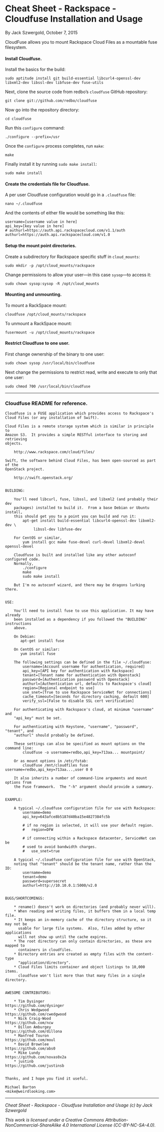 # Cheat Sheet - Rackspace - Cloudfuse Installation and Usage

By Jack Szwergold, October 7, 2015

CloudFuse allows you to mount Rackspace Cloud Files as a mountable fuse filesystem.

#### Install Cloudfuse.

Install the basics for the build:

	sudo aptitude install git build-essential libcurl4-openssl-dev libxml2-dev libssl-dev libfuse-dev fuse-utils

Next, clone the source code from redbo’s `cloudfuse` GitHub repository:

	git clone git://github.com/redbo/cloudfuse

Now go into the repository directory:

	cd cloudfuse

Run this `configure` command:

	./configure --prefix=/usr
	
Once the `configure` process completes, run `make`:

	make

Finally install it by running `sudo make install`:

	sudo make install

#### Create the credentials file for Cloudfuse.

A per user Cloudfuse configuration would go in a `.cloudfuse` file:

	nano ~/.cloudfuse

And the contents of either file would be something like this:

	username=[username value in here]
	api_key=[key value in here]
	# authurl=https://auth.api.rackspacecloud.com/v1.1/auth
	authurl=https://auth.api.rackspacecloud.com/v1.0

#### Setup the mount point directories.

Create a subdirectory for Rackspace specific stuff in `cloud_mounts`:

	sudo mkdir -p /opt/cloud_mounts/rackspace

Change permissions to allow your user—in this case `sysop`—to access it:

	sudo chown sysop:sysop -R /opt/cloud_mounts

#### Mounting and unmounting.

To mount a RackSpace mount:

	cloudfuse /opt/cloud_mounts/rackspace

To unmount a RackSpace mount:

	fusermount -u /opt/cloud_mounts/rackspace

#### Restrict Cloudfuse to one user.

First change ownership of the binary to one user:

	sudo chown sysop /usr/local/bin/cloudfuse

Next change the permissions to restrict read, write and execute to only that one user:

	sudo chmod 700 /usr/local/bin/cloudfuse

***

### Cloudfuse README for reference.

	Cloudfuse is a FUSE application which provides access to Rackspace's
	Cloud Files (or any installation of Swift).
	
	Cloud Files is a remote storage system which is similar in principle to
	Amazon S3.  It provides a simple RESTful interface to storing and retrieving
	objects.
	
	    http://www.rackspace.com/cloud/files/
	
	Swift, the software behind Cloud Files, has been open-sourced as part of the
	OpenStack project.
	
	    http://swift.openstack.org/
	
	
	BUILDING:
	
	    You'll need libcurl, fuse, libssl, and libxml2 (and probably their dev
	    packages) installed to build it.  From a base Debian or Ubuntu install,
	    this should get you to a point you can build and run it:
	        apt-get install build-essential libcurl4-openssl-dev libxml2-dev \
	             libssl-dev libfuse-dev
	
	    For CentOS or similar,
	        yum install gcc make fuse-devel curl-devel libxml2-devel openssl-devel
	
	    Cloudfuse is built and installed like any other autoconf configured code.
	    Normally,
	        ./configure
	        make
	        sudo make install
	
	    But I'm no autoconf wizard, and there may be dragons lurking there.
	
	
	USE:
	
	    You'll need to install fuse to use this application. It may have already
	    been installed as a dependency if you followed the "BUILDING" instructions
	    above.
	
	    On Debian:
	       apt-get install fuse
	
	    On CentOS or similar:
	       yum install fuse
	
	    The following settings can be defined in the file ~/.cloudfuse:
	        username=[Account username for authentication, required]
	        api_key=[API key for authentication with Rackspace]
	        tenant=[Tenant name for authentication with Openstack]
	        password=[Authentication password with Openstack]
	        authurl=[Authentication url, defaults to Rackspace's cloud]
	        region=[Regional endpoint to use]
	        use_snet=[True to use Rackspace ServiceNet for connections]
	        cache_timeout=[Seconds for directory caching, default 600]
	        verify_ssl=[False to disable SSL cert verification]
	
	    For authenticating with Rackspace's cloud, at minimum "username" and
	    "api_key" must be set.
	
	    For authenticating with Keystone, "username", "password", "tenant", and
	    "authurl" should probably be defined.
	
	    These settings can also be specified as mount options on the command line:
	        cloudfuse -o username=redbo,api_key=713aa... mountpoint/
	
	    Or as mount options in /etc/fstab:
	        cloudfuse /mnt/cloudfiles fuse username=redbo,api_key=713aa...,user 0 0
	
	    It also inherits a number of command-line arguments and mount options from
	    the Fuse framework.  The "-h" argument should provide a summary.
	
	
	EXAMPLE:
	
	    A typical ~/.cloudfuse configuration file for use with Rackspace:
	        username=demo
	        api_key=643afce8b5187d40ba15e4827384fc5b
	
	        # if no region is selected, it will use your default region.
	        #   region=DFW
	
	        # if connecting within a Rackspace datacenter, ServiceNet can be
	        # used to avoid bandwidth charges.
	        #   use_snet=true
	
	    A typical ~/.cloudfuse configuration file for use with OpenStack,
	    noting that "tenant" should be the tenant name, rather than the ID:
	        username=demo
	        tenant=demo
	        password=supersecret
	        authurl=http://10.10.0.1:5000/v2.0
	
	
	BUGS/SHORTCOMINGS:
	
	    * rename() doesn't work on directories (and probably never will).
	    * When reading and writing files, it buffers them in a local temp file.
	    * It keeps an in-memory cache of the directory structure, so it may not be
	      usable for large file systems.  Also, files added by other applications
	      will not show up until the cache expires.
	    * The root directory can only contain directories, as these are mapped to
	      containers in cloudfiles.
	    * Directory entries are created as empty files with the content-type
	      "application/directory".
	    * Cloud Files limits container and object listings to 10,000 items.
	      cloudfuse won't list more than that many files in a single directory.
	
	
	AWESOME CONTRIBUTORS:
	
	    * Tim Dysinger                                 https://github.com/dysinger
	    * Chris Wedgwood                               https://github.com/cwedgwood
	    * Nick Craig-Wood                              https://github.com/ncw
	    * Dillon Amburgey                              https://github.com/dillona
	    * Manfred Touron                               https://github.com/moul
	    * David Brownlee                               https://github.com/abs0
	    * Mike Lundy                                   https://github.com/novas0x2a
	    * justinb                                      https://github.com/justinsb
	
	
	Thanks, and I hope you find it useful.
	
	Michael Barton
	<mike@weirdlooking.com>

***

*Cheat Sheet - Rackspace - Cloudfuse Installation and Usage (c) by Jack Szwergold*

*This work is licensed under a Creative Commons Attribution-NonCommercial-ShareAlike 4.0 International License (CC-BY-NC-SA-4.0).*